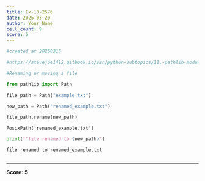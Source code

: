 ```yaml
---
title: Ex-10-2576
date: 2025-03-20
author: Your Name
cell_count: 9
score: 5
---
```


```python
#created at 20250315
```


```python
#https://stevejoe1412.gitbook.io/ssn/python-subtopics/11.-pathlib-module
```


```python
#Renaming or moving a file
```


```python
from pathlib import Path
```


```python
file_path = Path("example.txt")
```


```python
new_path = Path("renamed_example.txt")
```


```python
file_path.rename(new_path)
```




    PosixPath('renamed_example.txt')




```python
print(f"file renamed to {new_path}")
```

    file renamed to renamed_example.txt



```python

```


---
**Score: 5**